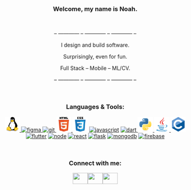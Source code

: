 <h3 align="center"><strong>Welcome, my name is Noah.</strong></h3>
<br>

<p align="center">
&ndash;
&mdash;&mdash;&mdash;&mdash;
&ndash;
&mdash;&mdash;&mdash;&mdash;
&ndash;
&mdash;&mdash;&mdash;&mdash;
&ndash;
<p>

<p align="center">I design and build software.</p>
<p align="center">Surprisingly, even for fun.</p>
<p align="center">Full Stack &ndash; Mobile &ndash; ML/CV.</p>


<p align="center">
&ndash;
&mdash;&mdash;&mdash;&mdash;
&ndash;
&mdash;&mdash;&mdash;&mdash;
&ndash;
&mdash;&mdash;&mdash;&mdash;
&ndash;
<p>

<br>

<h3 align="center">Languages & Tools:</h3>
<!-- <a href="" target="_blank" rel="noreferrer"> <img src="" alt="flutter" width="40" height="40"/></a> template for logos-->
<p align="center"> 
<a href="https://www.linux.org/" target="_blank" rel="noreferrer"> <img src="https://raw.githubusercontent.com/devicons/devicon/master/icons/linux/linux-original.svg" alt="linux" width="40" height="40"/> </a>
<a href="https://www.figma.com/" target="_blank" rel="noreferrer"> <img src="https://www.vectorlogo.zone/logos/figma/figma-icon.svg" alt="figma" width="40" height="40"/> </a>
<a href="https://git-scm.com/" target="_blank" rel="noreferrer"> <img src="https://www.vectorlogo.zone/logos/git-scm/git-scm-icon.svg" alt="git" width="40" height="40"/> </a>
<a href="https://www.w3.org/html/" target="_blank" rel="noreferrer"> <img src="https://raw.githubusercontent.com/devicons/devicon/master/icons/html5/html5-original-wordmark.svg" alt="html5" width="40" height="40"/> </a>
<a href="https://www.w3schools.com/css/" target="_blank" rel="noreferrer"> <img src="https://raw.githubusercontent.com/devicons/devicon/master/icons/css3/css3-original-wordmark.svg" alt="css3" width="40" height="40"/></a>
<a href="https://www.javascript.com" target="_blank" rel="noreferrer"> <img src="https://www.vectorlogo.zone/logos/jsfoundation/jsfoundation-icon.svg" alt="javascript" width="40" height="40"/></a>
<a href="https://dart.dev" target="_blank" rel="noreferrer"> <img src="https://www.vectorlogo.zone/logos/dartlang/dartlang-icon.svg" alt="dart" width="40" height="40"/>
<a href="https://www.python.org" target="_blank" rel="noreferrer"> <img src="https://raw.githubusercontent.com/devicons/devicon/master/icons/python/python-original.svg" alt="python" width="40" height="40"/> </a> 
<a href="https://www.java.com" target="_blank" rel="noreferrer"> <img src="https://raw.githubusercontent.com/devicons/devicon/master/icons/java/java-original.svg" alt="java" width="40" height="40"/> 
</a> <a href="https://www.cprogramming.com/" target="_blank" rel="noreferrer"> <img src="https://raw.githubusercontent.com/devicons/devicon/master/icons/c/c-original.svg" alt="c" width="40" height="40"/></a>
<a href="https://flutter.dev" target="_blank" rel="noreferrer"> <img src="https://www.vectorlogo.zone/logos/flutterio/flutterio-icon.svg" alt="flutter" width="40" height="40"/></a>
<a href="https://nodejs.org/en/" target="_blank" rel="noreferrer"> <img src="https://www.vectorlogo.zone/logos/nodejs/nodejs-icon.svg" alt="node" width="40" height="40"/></a> 
<a href="https://reactjs.org" target="_blank" rel="noreferrer"> <img src="https://www.vectorlogo.zone/logos/reactjs/reactjs-icon.svg" alt="react" width="40" height="40"/></a> 
<a href="https://flask.palletsprojects.com/en/2.2.x/" target="_blank" rel="noreferrer"> <img src="https://www.vectorlogo.zone/logos/pocoo_flask/pocoo_flask-icon.svg" alt="flask" width="40" height="40"/></a> 
<a href="https://www.mongodb.com" target="_blank" rel="noreferrer"> <img src="https://www.vectorlogo.zone/logos/mongodb/mongodb-icon.svg" alt="mongodb" width="40" height="40"/></a> 
<a href="https://firebase.google.com/" target="_blank" rel="noreferrer"> <img src="https://www.vectorlogo.zone/logos/firebase/firebase-icon.svg" alt="firebase" width="40" height="40"/></a> 
</p>

<br>

<h3 align="center">Connect with me:</h3>
<p align="center"><a href="https://dev.to/noahvelasco" target="blank"><img align="center" src="https://www.vectorlogo.zone/logos/devto/devto-icon.svg" alt="" height="50" margin-left="20" margin-right="20" /></a><a href="https://www.linkedin.com/in/noah-velasco-8b5135248/" target="blank"><img align="center" src="https://raw.githubusercontent.com/rahuldkjain/github-profile-readme-generator/master/src/images/icons/Social/linked-in-alt.svg" alt="" height="30" width="40" /></a><a href="https://www.instagram.com/noahvelasco.io/" target="blank"><img align="center" src="https://raw.githubusercontent.com/rahuldkjain/github-profile-readme-generator/master/src/images/icons/Social/instagram.svg" alt="" height="30" width="40" /></a><a href="https://twitter.com/_Noah_Velasco_" target="blank"><img align="center" src="https://raw.githubusercontent.com/rahuldkjain/github-profile-readme-generator/master/src/images/icons/Social/twitter.svg" alt="" height="30" width="40" margin-left="20" margin-right="20" /></a>
</p>